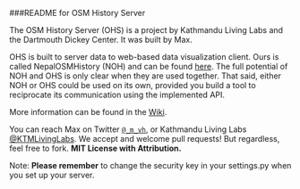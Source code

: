 ###README for OSM History Server

The OSM History Server (OHS) is a project by Kathmandu Living Labs and the Dartmouth Dickey Center. It was built by Max.

OHS is built to server data to web-based data visualization client.  Ours is called NepalOSMHistory (NOH) and can be found [here](https://github.com/maxvonhippel/NepalOSMHistory).  The full potential of NOH and OHS is only clear when they are used together.  That said, either NOH or OHS could be used on its own, provided you build a tool to reciprocate its communication using the implemented API.

More information can be found in the [Wiki](https://github.com/maxvonhippel/OSMHistoryServer/wiki).

You can reach Max on Twitter [`@_m_vh`](https://twitter.com/_m_vh), or Kathmandu Living Labs [@KTMLivingLabs](https://twitter.com/KTMLivingLabs). We accept and welcome pull requests! But regardless, feel free to fork. **MIT License with Attribution.**

Note: **Please remember** to change the security key in your settings.py when you set up your server.
